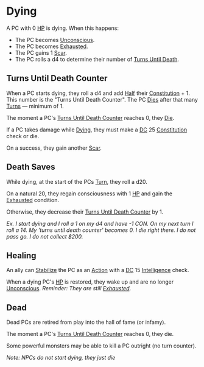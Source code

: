 # Dying

A PC with 0 [HP](../../Player%20Characters/Derived%20Statistics/Health%20Points.md) is dying. When this happens:

- The PC becomes [Unconscious](Unconscious.md).
- The PC becomes [Exhausted](Exhausted.md).
- The PC gains 1 [Scar](../../Player%20Characters/Derived%20Statistics/Scars.md).
- The PC rolls a d4 to determine their number of [Turns Until Death](#Turns%20Until%20Death%20Counter).

## Turns Until Death Counter

When a PC starts dying, they roll a d4 and add [Half](../Core%20Procedures/Half.md) their [Constitution](../../Player%20Characters/The%20Ability%20Scores/Constitution.md) + 1. This number is the "Turns Until Death Counter". The PC [Dies](#Dead) after that many [Turns](../Core%20Procedures/Turn.md) — minimum of 1.

The moment a PC's [Turns Until Death Counter](#Turns%20Until%20Death%20Counter) reaches 0, they [Die](#Dead).

If a PC takes damage while [Dying](Dying.md), they must make a [DC](../Core%20Procedures/DC.md) 25 [Constitution](../../Player%20Characters/The%20Ability%20Scores/Constitution.md) check or die.

On a success, they gain another [Scar](../../Player%20Characters/Derived%20Statistics/Scars.md).

## Death Saves

While dying, at the start of the PCs [Turn](../Core%20Procedures/Turn.md), they roll a d20.

On a natural 20, they regain consciousness with 1 [HP](../../Player%20Characters/Derived%20Statistics/Health%20Points.md) and gain the [Exhausted](Exhausted.md) condition.

Otherwise, they decrease their [Turns Until Death Counter](#Turns%20Until%20Death%20Counter) by 1.

*Ex. I start dying and I roll a 1 on my d4 and have -1 CON. On my next turn I roll a 14. My 'turns until death counter' becomes 0. I die right there. I do not pass go. I do not collect $200.*

## Healing

An ally can [Stabilize](Stabilized.md) the PC as an [Action](../Core%20Procedures/Action.md) with a [DC](../Core%20Procedures/DC.md) 15 [Intelligence](../../Player%20Characters/The%20Ability%20Scores/Intelligence.md) check.

When a dying PC's [HP](../../Player%20Characters/Derived%20Statistics/Health%20Points.md) is restored, they wake up and are no longer [Unconscious](Unconscious.md).
*Reminder: They are still [Exhausted](Exhausted.md)*.

## Dead

Dead PCs are retired from play into the hall of fame (or infamy).

The moment a PC's [Turns Until Death Counter](#Turns%20Until%20Death%20Counter) reaches 0, they die.

Some powerful monsters may be able to kill a PC outright (no turn counter).

*Note: NPCs do not start dying, they just die*
